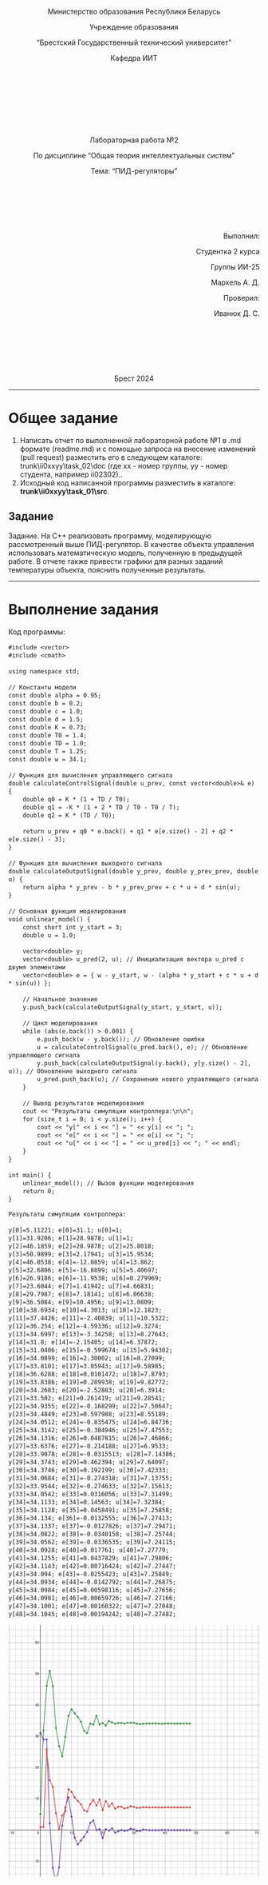 <p align="center"> Министерство образования Республики Беларусь</p>
<p align="center">Учреждение образования</p>
<p align="center">“Брестский Государственный технический университет”</p>
<p align="center">Кафедра ИИТ</p>
<br><br><br><br><br><br><br>
<p align="center">Лабораторная работа №2</p>
<p align="center">По дисциплине “Общая теория интеллектуальных систем”</p>
<p align="center">Тема: “ПИД-регуляторы”</p>
<br><br><br><br><br>
<p align="right">Выполнил:</p>
<p align="right">Студентка 2 курса</p>
<p align="right">Группы ИИ-25</p>
<p align="right">Мархель А. Д.</p>
<p align="right">Проверил:</p>
<p align="right">Иванюк Д. С.</p>
<br><br><br><br><br>
<p align="center">Брест 2024</p>

<hr>

# Общее задание #
1. Написать отчет по выполненной лабораторной работе №1 в .md формате (readme.md) и с помощью запроса на внесение изменений (pull request) разместить его в следующем каталоге: trunk\ii0xxyy\task_02\doc (где xx - номер группы, yy - номер студента, например ii02302)..
2. Исходный код написанной программы разместить в каталоге: **trunk\ii0xxyy\task_01\src**.
## Задание ##
Задание. На C++ реализовать программу, моделирующую рассмотренный выше ПИД-регулятор. В качестве объекта управления использовать математическую модель, полученную в предыдущей работе. В отчете также привести графики для разных заданий температуры объекта, пояснить полученные результаты.

<hr>

# Выполнение задания #

Код программы:
```#include <iostream>
#include <vector>
#include <cmath>

using namespace std;

// Константы модели
const double alpha = 0.95;
const double b = 0.2;
const double c = 1.0;
const double d = 1.5;
const double K = 0.73;
const double T0 = 1.4;
const double TD = 1.0;
const double T = 1.25;
const double w = 34.1;

// Функция для вычисления управляющего сигнала
double calculateControlSignal(double u_prev, const vector<double>& e) {
    double q0 = K * (1 + TD / T0);
    double q1 = -K * (1 + 2 * TD / T0 - T0 / T);
    double q2 = K * (TD / T0);
    
    return u_prev + q0 * e.back() + q1 * e[e.size() - 2] + q2 * e[e.size() - 3];
}

// Функция для вычисления выходного сигнала
double calculateOutputSignal(double y_prev, double y_prev_prev, double u) {
    return alpha * y_prev - b * y_prev_prev + c * u + d * sin(u);
}

// Основная функция моделирования
void unlinear_model() {
    const short int y_start = 3;
    double u = 1.0;

    vector<double> y;
    vector<double> u_pred(2, u); // Инициализация вектора u_pred с двумя элементами
    vector<double> e = { w - y_start, w - (alpha * y_start + c * u + d * sin(u)) };

    // Начальное значение
    y.push_back(calculateOutputSignal(y_start, y_start, u));

    // Цикл моделирования
    while (abs(e.back()) > 0.001) {
        e.push_back(w - y.back()); // Обновление ошибки
        u = calculateControlSignal(u_pred.back(), e); // Обновление управляющего сигнала
        y.push_back(calculateOutputSignal(y.back(), y[y.size() - 2], u)); // Обновление выходного сигнала
        u_pred.push_back(u); // Сохранение нового управляющего сигнала
    }

    // Вывод результатов моделирования
    cout << "Результаты симуляции контроллера:\n\n";
    for (size_t i = 0; i < y.size(); i++) {
        cout << "y[" << i << "] = " << y[i] << "; ";
        cout << "e[" << i << "] = " << e[i] << "; ";
        cout << "u[" << i << "] = " << u_pred[i] << "; " << endl;
    }
}

int main() {
    unlinear_model(); // Вызов функции моделирования
    return 0;
}

```     
```
Результаты симуляции контроллера:

y[0]=5.11221; e[0]=31.1; u[0]=1;
y[1]=31.9206; e[1]=28.9878; u[1]=1;
y[2]=46.1859; e[2]=28.9878; u[2]=25.8018;
y[3]=50.9899; e[3]=2.17941; u[3]=15.9534; 
y[4]=46.0538; e[4]=-12.0859; u[4]=13.862;
y[5]=32.6806; e[5]=-16.8899; u[5]=5.40697; 
y[6]=26.9186; e[6]=-11.9538; u[6]=0.279969;
y[7]=23.6044; e[7]=1.41942; u[7]=4.66831;
y[8]=29.7987; e[8]=7.18141; u[8]=6.06638;
y[9]=36.5084; e[9]=10.4956; u[9]=13.0809;
y[10]=38.6934; e[10]=4.3013; u[10]=12.1823; 
y[11]=37.4426; e[11]=-2.40839; u[11]=10.5322;
y[12]=36.254; e[12]=-4.59336; u[12]=9.3274;
y[13]=34.6997; e[13]=-3.34258; u[13]=8.27643;
y[14]=31.8; e[14]=-2.15405; u[14]=6.37872; 
y[15]=31.0406; e[15]=-0.599674; u[15]=5.94302;
y[16]=34.0899; e[16]=2.30002; u[16]=8.27099;
y[17]=33.8101; e[17]=3.05943; u[17]=9.58985;
y[18]=36.6288; e[18]=0.0101472; u[18]=7.8793;
y[19]=33.8386; e[19]=0.289938; u[19]=9.82772;
y[20]=34.2683; e[20]=-2.52883; u[20]=6.3914; 
y[21]=33.502; e[21]=0.261419; u[21]=9.28541;
y[22]=34.9355; e[22]=-0.168299; u[22]=7.50647;
y[23]=34.4849; e[23]=0.597988; u[23]=8.55189;
y[24]=34.0512; e[24]=-0.835475; u[24]=6.84736;
y[25]=34.3142; e[25]=-0.384946; u[25]=7.47553;
y[26]=34.1316; e[26]=0.0487815; u[26]=7.46866; 
y[27]=33.6376; e[27]=-0.214188; u[27]=6.9533;
y[28]=33.9078; e[28]=-0.0315513; u[28]=7.14386;
y[29]=34.3743; e[29]=0.462394; u[29]=7.64097;
y[30]=34.3746; e[30]=0.192199; u[30]=7.42333;
y[31]=34.0684; e[31]=-0.274318; u[31]=7.13755;
y[32]=33.9544; e[32]=-0.274633; u[32]=7.15613;
y[33]=34.0542; e[33]=0.0316056; u[33]=7.31499; 
y[34]=34.1133; e[34]=0.14563; u[34]=7.32384;
y[35]=34.1128; e[35]=0.0458491; u[35]=7.25858; 
y[36]=34.134; e[36]=-0.0132555; u[36]=7.27413;
y[37]=34.1337; e[37]=-0.0127826; u[37]=7.29471;
y[38]=34.0822; e[38]=-0.0340158; u[38]=7.25744; 
y[39]=34.0562; e[39]=-0.0336535; u[39]=7.24115;
y[40]=34.0928; e[40]=0.017761; u[40]=7.27779;
y[41]=34.1255; e[41]=0.0437829; u[41]=7.29806; 
y[42]=34.1143; e[42]=0.00716424; u[42]=7.27447;
y[43]=34.094; e[43]=-0.0255423; u[43]=7.25849;
y[44]=34.0934; e[44]=-0.0142792; u[44]=7.26875; 
y[45]=34.0984; e[45]=0.00598116; u[45]=7.27656;
y[46]=34.0981; e[46]=0.00659726; u[46]=7.27166;
y[47]=34.1001; e[47]=0.00160322; u[47]=7.27048; 
y[48]=34.1045; e[48]=0.00194242; u[48]=7.27482;
```
![График](./graphics.png)
